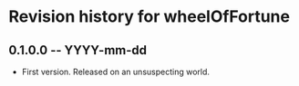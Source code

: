 # Revision history for wheelOfFortune

## 0.1.0.0  -- YYYY-mm-dd

* First version. Released on an unsuspecting world.
